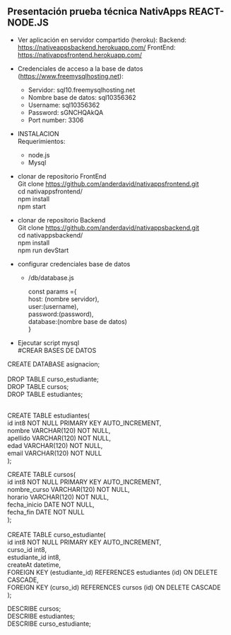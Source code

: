 ## Presentación prueba técnica NativApps REACT-NODE.JS

- Ver aplicación en servidor compartido (heroku):
	 Backend: https://nativeappsbackend.herokuapp.com/
   FrontEnd: https://nativappsfrontend.herokuapp.com/
    
        
- Credenciales de acceso a la base de datos (https://www.freemysqlhosting.net):
	- Servidor: sql10.freemysqlhosting.net
	- Nombre base de datos: sql10356362
	- Username: sql10356362
	- Password: sGNCHQAkQA
	- Port number: 3306
    
- INSTALACION<br>
Requerimientos:
    - node.js
    - Mysql
        
 - clonar de repositorio FrontEnd <br>
		Git clone https://github.com/anderdavid/nativappsfrontend.git<br>
		cd nativappsfrontend/<br>
		npm install<br>
    npm start
    
  - clonar de repositorio Backend <br>
    Git clone https://github.com/anderdavid/nativappsbackend.git<br>
    cd nativappsbackend/<br>
    npm install<br>
    npm run devStart
    
    
        
- configurar credenciales base de datos
		
	- /db/database.js
			
       const params ={ <br>
        host: (nombre servidor), <br>
        user:(username), <br>
        password:(password), <br>
        database:(nombre base de datos) <br>
    } <br>
    
- Ejecutar script mysql<br>
#CREAR BASES DE DATOS<br>

CREATE DATABASE asignacion;<br>
<br>
DROP TABLE curso_estudiante;<br>
DROP TABLE cursos;<br>
DROP TABLE estudiantes;<br>
<br>

CREATE TABLE estudiantes(<br>
id int8 NOT NULL PRIMARY KEY AUTO_INCREMENT,<br>
nombre VARCHAR(120) NOT NULL,<br>
apellido VARCHAR(120) NOT NULL,<br>
edad VARCHAR(120) NOT NULL,<br>
email VARCHAR(120) NOT NULL<br>
);<br>

CREATE TABLE cursos(<br>
id int8 NOT NULL PRIMARY KEY AUTO_INCREMENT,<br>
nombre_curso VARCHAR(120) NOT NULL,<br>
horario VARCHAR(120) NOT NULL,<br>
fecha_inicio DATE NOT NULL,<br>
fecha_fin DATE NOT NULL<br>
);<br>
<br>
CREATE TABLE curso_estudiante(<br>
id int8 NOT NULL PRIMARY KEY AUTO_INCREMENT,<br>
curso_id int8,<br>
estudiante_id int8,<br>
createAt datetime,<br>
FOREIGN KEY (estudiante_id) REFERENCES estudiantes (id) ON DELETE CASCADE,<br>
FOREIGN KEY (curso_id) REFERENCES cursos (id) ON DELETE CASCADE<br>
);

DESCRIBE cursos;<br>
DESCRIBE estudiantes;<br>
DESCRIBE curso_estudiante;<br>
        


